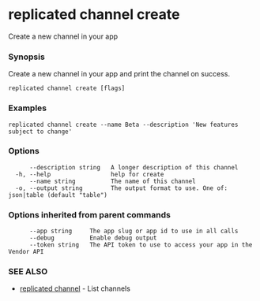# replicated channel create

Create a new channel in your app

### Synopsis

Create a new channel in your app and print the channel on success.

```
replicated channel create [flags]
```

### Examples

```
replicated channel create --name Beta --description 'New features subject to change'
```

### Options

```
      --description string   A longer description of this channel
  -h, --help                 help for create
      --name string          The name of this channel
  -o, --output string        The output format to use. One of: json|table (default "table")
```

### Options inherited from parent commands

```
      --app string     The app slug or app id to use in all calls
      --debug          Enable debug output
      --token string   The API token to use to access your app in the Vendor API
```

### SEE ALSO

* [replicated channel](replicated-cli-channel)	 - List channels